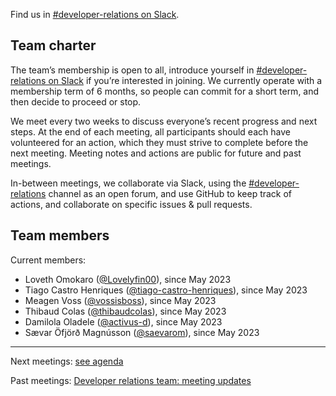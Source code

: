 Find us in [#developer-relations on Slack](https://app.slack.com/client/T0K33F93J/C050B5JJ1MZ).

## Team charter

The team’s membership is open to all, introduce yourself in [#developer-relations on Slack](https://app.slack.com/client/T0K33F93J/C050B5JJ1MZ) if you’re interested in joining. We currently operate with a membership term of 6 months, so people can commit for a short term, and then decide to proceed or stop.

We meet every two weeks to discuss everyone’s recent progress and next steps. At the end of each meeting, all participants should each have volunteered for an action, which they must strive to complete before the next meeting. Meeting notes and actions are public for future and past meetings.

In-between meetings, we collaborate via Slack, using the [#developer-relations](https://app.slack.com/client/T0K33F93J/C050B5JJ1MZ) channel as an open forum, and use GitHub to keep track of actions, and collaborate on specific issues & pull requests.

## Team members

Current members:

- Loveth Omokaro ([@Lovelyfin00](https://github.com/Lovelyfin00)), since May 2023
- Tiago Castro Henriques ([@tiago-castro-henriques](https://github.com/tiago-castro-henriques)), since May 2023
- Meagen Voss ([@vossisboss](https://github.com/vossisboss)), since May 2023
- Thibaud Colas ([@thibaudcolas](https://github.com/thibaudcolas)), since May 2023
- Damilola Oladele ([@activus-d](https://github.com/activus-d)), since May 2023
- Sævar Öfjörð Magnússon ([@saevarom](https://github.com/saevarom)), since May 2023

---

Next meetings: [see agenda](https://docs.google.com/document/d/1cCBl-_hJBHBoE8ZDBj7XxatEv9hQw540LUJPnoSB7gE/edit#)

Past meetings: [Developer relations team: meeting updates](https://github.com/wagtail/wagtail/wiki/Developer-relations-team)